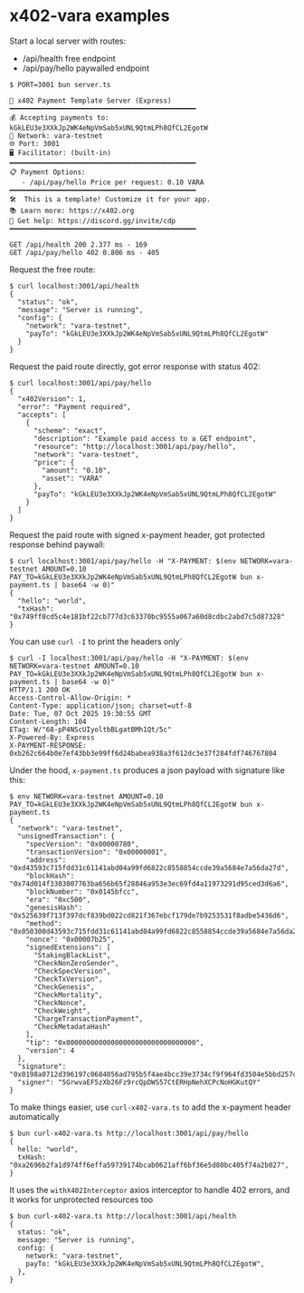 # x402-vara examples

Start a local server with routes:

- /api/health free endpoint
- /api/pay/hello paywalled endpoint

```
$ PORT=3001 bun server.ts 

🚀 x402 Payment Template Server (Express)
━━━━━━━━━━━━━━━━━━━━━━━━━━━━━━━━━━━━━━━━━━━━━━
💰 Accepting payments to: kGkLEU3e3XXkJp2WK4eNpVmSab5xUNL9QtmLPh8QfCL2EgotW
🔗 Network: vara-testnet
🌐 Port: 3001
🖥️ Facilitator: (built-in)
━━━━━━━━━━━━━━━━━━━━━━━━━━━━━━━━━━━━━━━━━━━━━━
📋 Payment Options:
   - /api/pay/hello Price per request: 0.10 VARA
━━━━━━━━━━━━━━━━━━━━━━━━━━━━━━━━━━━━━━━━━━━━━━
🛠️  This is a template! Customize it for your app.
📚 Learn more: https://x402.org
💬 Get help: https://discord.gg/invite/cdp
━━━━━━━━━━━━━━━━━━━━━━━━━━━━━━━━━━━━━━━━━━━━━━
  
GET /api/health 200 2.377 ms - 169
GET /api/pay/hello 402 0.806 ms - 405
```

Request the free route:

```
$ curl localhost:3001/api/health 
{
  "status": "ok",
  "message": "Server is running",
  "config": {
    "network": "vara-testnet",
    "payTo": "kGkLEU3e3XXkJp2WK4eNpVmSab5xUNL9QtmLPh8QfCL2EgotW"
  }
}
```

Request the paid route directly, got error response with status 402:

```
$ curl localhost:3001/api/pay/hello
{
  "x402Version": 1,
  "error": "Payment required",
  "accepts": [
    {
      "scheme": "exact",
      "description": "Example paid access to a GET endpoint",
      "resource": "http://localhost:3001/api/pay/hello",
      "network": "vara-testnet",
      "price": {
        "amount": "0.10",
        "asset": "VARA"
      },
      "payTo": "kGkLEU3e3XXkJp2WK4eNpVmSab5xUNL9QtmLPh8QfCL2EgotW"
    }
  ]
}
```

Request the paid route with signed x-payment header, got protected response behind paywall:

```
$ curl localhost:3001/api/pay/hello -H "X-PAYMENT: $(env NETWORK=vara-testnet AMOUNT=0.10 PAY_TO=kGkLEU3e3XXkJp2WK4eNpVmSab5xUNL9QtmLPh8QfCL2EgotW bun x-payment.ts | base64 -w 0)"
{
  "hello": "world",
  "txHash": "0x749ff0cd5c4e181bf22cb777d3c63370bc9555a067a60d8cdbc2abd7c5d87328"
}
```

You can use `curl -I` to print the headers only`

```
$ curl -I localhost:3001/api/pay/hello -H "X-PAYMENT: $(env NETWORK=vara-testnet AMOUNT=0.10 PAY_TO=kGkLEU3e3XXkJp2WK4eNpVmSab5xUNL9QtmLPh8QfCL2EgotW bun x-payment.ts | base64 -w 0)"
HTTP/1.1 200 OK
Access-Control-Allow-Origin: *
Content-Type: application/json; charset=utf-8
Date: Tue, 07 Oct 2025 19:30:55 GMT
Content-Length: 104
ETag: W/"68-pP4NScUIyoltbBLgatBMh1Qt/5c"
X-Powered-By: Express
X-PAYMENT-RESPONSE: 0xb262c664b0e7ef43bb3e99ff6d24babea938a3f612dc3e37f284fdf746767804
```

Under the hood, `x-payment.ts` produces a json payload with signature like this:

```
$ env NETWORK=vara-testnet AMOUNT=0.10 PAY_TO=kGkLEU3e3XXkJp2WK4eNpVmSab5xUNL9QtmLPh8QfCL2EgotW bun x-payment.ts
{
  "network": "vara-testnet",
  "unsignedTransaction": {
    "specVersion": "0x00000780",
    "transactionVersion": "0x00000001",
    "address": "0xd43593c715fdd31c61141abd04a99fd6822c8558854ccde39a5684e7a56da27d",
    "blockHash": "0x74d014f3303007763ba656b65f28846a953e3ec69fd4a11973291d95ced3d6a6",
    "blockNumber": "0x0145bfcc",
    "era": "0xc500",
    "genesisHash": "0x525639f713f397dcf839bd022cd821f367ebcf179de7b9253531f8adbe5436d6",
    "method": "0x050300d43593c715fdd31c61141abd04a99fd6822c8558854ccde39a5684e7a56da27d0700e8764817",
    "nonce": "0x00007b25",
    "signedExtensions": [
      "StakingBlackList",
      "CheckNonZeroSender",
      "CheckSpecVersion",
      "CheckTxVersion",
      "CheckGenesis",
      "CheckMortality",
      "CheckNonce",
      "CheckWeight",
      "ChargeTransactionPayment",
      "CheckMetadataHash"
    ],
    "tip": "0x00000000000000000000000000000000",
    "version": 4
  },
  "signature": "0x0198a0712d396197c0684056ad795b5f4ae4bcc39e3734cf9f964fd3504e5bbd257c8f4aca2ebded1719719d5e2adb349f5b52cc5dfec4c5c380153964c186528e",
  "signer": "5GrwvaEF5zXb26Fz9rcQpDWS57CtERHpNehXCPcNoHGKutQY"
} 
```

To make things easier, use `curl-x402-vara.ts` to add the x-payment header automatically

```
$ bun curl-x402-vara.ts http://localhost:3001/api/pay/hello
{
  hello: "world",
  txHash: "0xa2696b2fa1d974ff6effa59739174bcab0621aff6bf36e5d80bc405f74a2b027",
}
```

It uses the `withX402Interceptor` axios interceptor to handle 402 errors, and it works for unprotected resources too

```
$ bun curl-x402-vara.ts http://localhost:3001/api/health
{
  status: "ok",
  message: "Server is running",
  config: {
    network: "vara-testnet",
    payTo: "kGkLEU3e3XXkJp2WK4eNpVmSab5xUNL9QtmLPh8QfCL2EgotW",
  },
}
```
